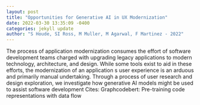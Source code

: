 ```yaml
--- 
layout: post 
title: "Opportunities for Generative AI in UX Modernization" 
date: 2022-03-30 13:35:09 -0400 
categories: jekyll update 
author: "S Houde, SI Ross, M Muller, M Agarwal, F Martinez - 2022" 
--- 
```

The process of application modernization consumes the effort of software development teams charged with upgrading legacy applications to modern technology, architecture, and design. While some tools exist to aid in these efforts, the modernization of an application s user experience is an arduous and primarily manual undertaking. Through a process of user research and design exploration, we investigate how generative AI models might be used to assist software development Cites: Graphcodebert: Pre-training code representations with data flow